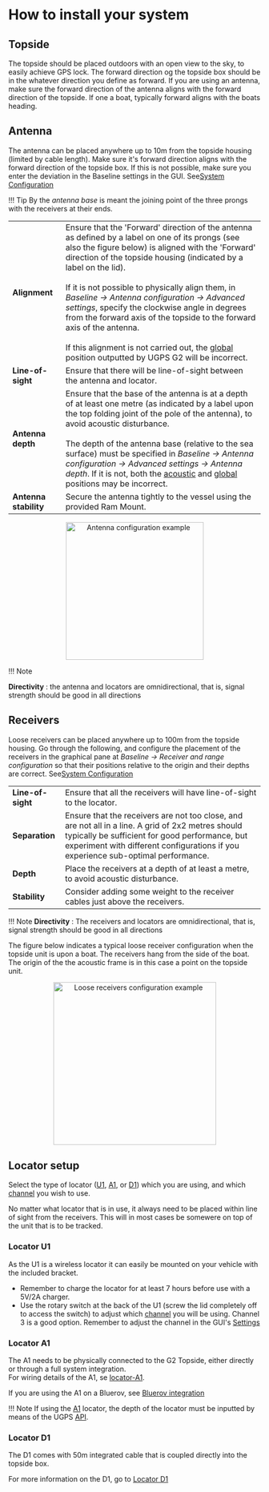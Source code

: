 
# How to install your system

## Topside
The topside should be placed outdoors with an open view to the sky, to easily achieve GPS lock. The forward direction og the topside box should be in the whatever direction you define as forward. If you are using an antenna, make sure the forward direction of the antenna aligns with the forward direction of the topside. If one a boat, typically forward aligns with the boats heading.

## Antenna

The antenna can be placed anywhere up to 10m from the topside housing (limited by cable length). Make sure it's forward direction aligns with the forward direction of the topside box. If this is not possible, make sure you enter the deviation in the Baseline settings in the GUI. See[System Configuration](../underwater-gps/ugps-sysconfig.md#basline-settings)


!!! Tip
    By the _antenna base_ is meant the joining point of the three prongs with the receivers at their ends.


|                     |                      |
| ------------------- | :------------------- |
| **Alignment**       | Ensure that the 'Forward' direction of the antenna as defined by a label on one of its prongs (see also the figure below) is aligned with the 'Forward' direction of the topside housing (indicated by a label on the lid). <br><br>If it is not possible to physically align them, in *Baseline -> Antenna configuration -> Advanced settings*, specify the clockwise angle in degrees from the forward axis of the topside to the forward axis of the antenna. <br><br>If this alignment is not carried out, the [global](../../reference-frames#global) position outputted by UGPS G2 will be incorrect.
| **Line-of-sight**   | Ensure that there will be line-of-sight between the antenna and locator.  |
| **Antenna depth**  | Ensure that the base of the antenna is at a depth of at least one metre (as indicated by a label upon the top folding joint of the pole of the antenna), to avoid acoustic disturbance. <br><br>The depth of the antenna base (relative to the sea surface) must be specified in *Baseline -> Antenna configuration -> Advanced settings -> Antenna depth*. If it is not, both the [acoustic](../../reference-frames#acoustic) and [global](../../reference-frames#global) positions may be incorrect.  |
| **Antenna stability** | Secure the antenna tightly to the vessel using the provided Ram Mount. |

<div align="center">
  <img src="../../../img/Boat_antenna_conf.png" width="275px" alt="Antenna configuration example">
</div>

!!! Note

 **Directivity** : the antenna and locators are omnidirectional, that is, signal strength should be good in all directions


## Receivers

Loose receivers can be placed anywhere up to 100m from the topside housing. Go through the following, and configure the placement of the receivers in the graphical pane at *Baseline -> Receiver and range configuration* so that their positions relative to the origin and their depths are correct. See[System Configuration](../underwater-gps/ugps-sysconfig.md#basline-settings)

|                     |                      |
| ------------------- | :------------------- |
| **Line-of-sight**   | Ensure that all the receivers will have line-of-sight to the locator. |
| **Separation** | Ensure that the receivers are not too close, and are not all in a line. A grid of 2x2 metres should typically be sufficient for good performance, but experiment with different configurations if you experience sub-optimal performance.  |
| **Depth**  | Place the receivers at a depth of at least a metre, to avoid acoustic disturbance.     |
| **Stability** | Consider adding some weight to the receiver cables just above the receivers.  |

!!! Note
    **Directivity** : The receivers and locators are omnidirectional, that is, signal strength should be good in all directions


The figure below indicates a typical loose receiver configuration when the topside unit is upon a boat. The receivers hang from the side of the boat. The origin of the the acoustic frame is in this case a point on the topside unit.

<div align="center">
  <img src="../../../img/boat_example_g2.png" width="325px" alt="Loose receivers configuration example">
</div>


## Locator setup
Select the type of locator ([U1](../underwater-gps/locators/locator-u1.md), [A1](../underwater-gps/locators/locator-a1), or [D1](../underwater-gps/locators/locator-d1)) which you are using, and which [channel](#channel-overview) you wish to use.

No matter what locator that is in use, it always need to be placed within line of sight from the receivers. This will in most cases be somewere on top of the unit that is to be tracked.

### Locator U1
As the U1 is a wireless locator it can easily be mounted on your vehicle with the included bracket. 

- Remember to charge the locator for at least 7 hours before use with a 5V/2A charger.
- Use the rotary switch at the back of the U1 (screw the lid completely off to access the switch) to adjust which [channel](../underwater-gps/ugps-sysconfig.md#channel-overview) you will be using. Channel 3 is a good option. Remember to adjust the channel in the GUI's [Settings](../underwater-gps/interface/ugps-gui.md#settings)


### Locator A1
The A1 needs to be physically connected to the G2 Topside, either directly or through a full system integration.</br>
For wiring details of the A1, se [locator-A1](../underwater-gps/locators/locator-a1.md).

If you are using the A1 on a Bluerov, see [Bluerov integration](./integration/bluerov-integration-a1.md)

!!! Note
    If using the [A1](../../locators/locator-a1) locator, the depth of the locator must be inputted by means of the UGPS [API](../../integration/api).

### Locator D1
The D1 comes with 50m integrated cable that is coupled directly into the topside box. 

For more information on the D1, go to [Locator D1](../underwater-gps/locators/locator-d1.md)

